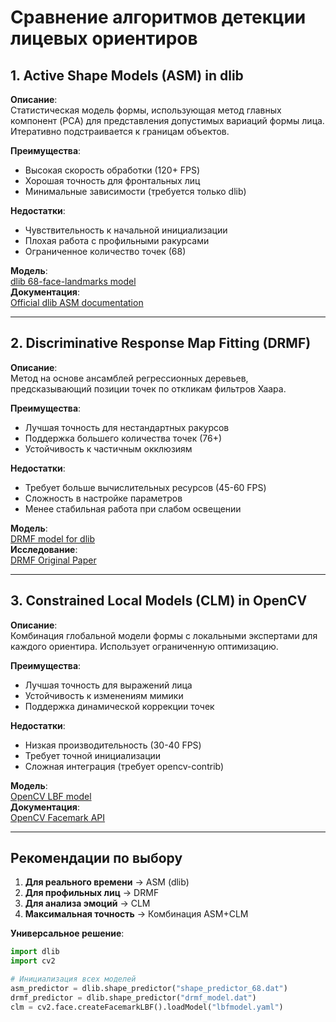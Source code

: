# Сравнение алгоритмов детекции лицевых ориентиров

## 1. Active Shape Models (ASM) in dlib
**Описание**:  
Статистическая модель формы, использующая метод главных компонент (PCA) для представления допустимых вариаций формы лица. Итеративно подстраивается к границам объектов.

**Преимущества**:
- Высокая скорость обработки (120+ FPS)
- Хорошая точность для фронтальных лиц
- Минимальные зависимости (требуется только dlib)

**Недостатки**:
- Чувствительность к начальной инициализации
- Плохая работа с профильными ракурсами
- Ограниченное количество точек (68)

**Модель**:  
[dlib 68-face-landmarks model](https://github.com/davisking/dlib-models/blob/master/shape_predictor_68_face_landmarks.dat.bz2)  
**Документация**:  
[Official dlib ASM documentation](http://dlib.net/face_landmark_detection_ex.cpp.html)

---

## 2. Discriminative Response Map Fitting (DRMF)
**Описание**:  
Метод на основе ансамблей регрессионных деревьев, предсказывающий позиции точек по откликам фильтров Хаара.

**Преимущества**:
- Лучшая точность для нестандартных ракурсов
- Поддержка большего количества точек (76+)
- Устойчивость к частичным окклюзиям

**Недостатки**:
- Требует больше вычислительных ресурсов (45-60 FPS)
- Сложность в настройке параметров
- Менее стабильная работа при слабом освещении

**Модель**:  
[DRMF model for dlib](https://github.com/tzutalin/dlib-android/)  
**Исследование**:  
[DRMF Original Paper](https://ieeexplore.ieee.org/document/6130296)

---

## 3. Constrained Local Models (CLM) in OpenCV
**Описание**:  
Комбинация глобальной модели формы с локальными экспертами для каждого ориентира. Использует ограниченную оптимизацию.

**Преимущества**:
- Лучшая точность для выражений лица
- Устойчивость к изменениям мимики
- Поддержка динамической коррекции точек

**Недостатки**:
- Низкая производительность (30-40 FPS)
- Требует точной инициализации
- Сложная интеграция (требует opencv-contrib)

**Модель**:  
[OpenCV LBF model](https://github.com/kurnianggoro/GSOC2017)  
**Документация**:  
[OpenCV Facemark API](https://docs.opencv.org/4.x)

---

## Рекомендации по выбору

1. **Для реального времени** → ASM (dlib)
2. **Для профильных лиц** → DRMF 
3. **Для анализа эмоций** → CLM
4. **Максимальная точность** → Комбинация ASM+CLM

**Универсальное решение**:
```python
import dlib
import cv2

# Инициализация всех моделей
asm_predictor = dlib.shape_predictor("shape_predictor_68.dat")
drmf_predictor = dlib.shape_predictor("drmf_model.dat") 
clm = cv2.face.createFacemarkLBF().loadModel("lbfmodel.yaml")